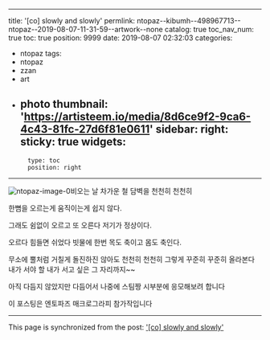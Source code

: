 
---
title: '[co] slowly and slowly'
permlink: ntopaz--kibumh--498967713--ntopaz--2019-08-07-11-31-59--artwork--none
catalog: true
toc_nav_num: true
toc: true
position: 9999
date: 2019-08-07 02:32:03
categories:
- ntopaz
tags:
- ntopaz
- zzan
- art
- photo
thumbnail: 'https://artisteem.io/media/8d6ce9f2-9ca6-4c43-81fc-27d6f81e0611'
sidebar:
    right:
        sticky: true
widgets:
    -
        type: toc
        position: right
---


![ntopaz-image-0](https://artisteem.io/media/8d6ce9f2-9ca6-4c43-81fc-27d6f81e0611)비오는 날 차가운 철 담벽을
천천히 천천히

한뼘을 오르는게 움직이는게
쉽지 않다. 

그래도 쉼없이 오르고 또 오른다
저기가 정상이다.

오르다 힘들면 쉬었다
빗물에 한번 목도 축이고 
몸도 축인다.

무소에 뿔처럼 
거칠게 돌진하진 않아도
천천히 천천히 
그렇게 꾸준히 꾸준히 올라본다
내가 서야 할 내가 서고 싶은 그 자리까지~~

아직 다듬지 않았지만 다듬어서
나중에 스팀짱 시부분에 응모해보려
합니다

이 포스팅은 엔토파즈 매크로그라피 참가작입니다

- - -

This page is synchronized from the post: ['[co] slowly and slowly'](https://steemit.com/@kibumh/ntopaz--kibumh--498967713--ntopaz--2019-08-07-11-31-59--artwork--none)
